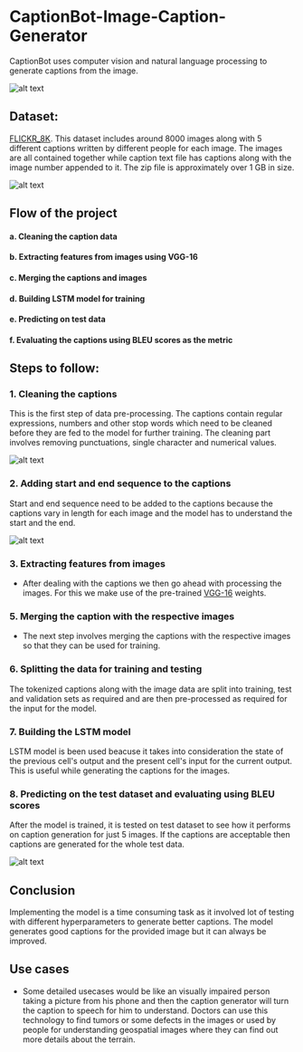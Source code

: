 # CaptionBot-Image-Caption-Generator
CaptionBot uses computer vision and natural language processing to generate captions from the image.

![alt text](https://user-images.githubusercontent.com/26934447/59115324-ac2fe400-8966-11e9-820c-50372eb0a374.gif)

## Dataset:
[FLICKR_8K](https://forms.illinois.edu/sec/1713398).
This dataset includes around 8000 images along with 5 different captions written by different people for each image. The images are all contained together while caption text file has captions along with the image number appended to it. The zip file is approximately over 1 GB in size.

![alt text](https://user-images.githubusercontent.com/26934447/59114431-c7015900-8964-11e9-86ca-838e452a277e.jpg)

## Flow of the project
#### a. Cleaning the caption data
#### b. Extracting features from images using VGG-16
#### c. Merging the captions and images
#### d. Building LSTM model for training
#### e. Predicting on test data
#### f. Evaluating the captions using BLEU scores as the metric

## Steps to follow:

### 1. Cleaning the captions
This is the first step of data pre-processing. The captions contain regular expressions, numbers and other stop words which need to be cleaned before they are fed to the model for further training. The cleaning part involves removing punctuations, single character and numerical values.

![alt text](https://user-images.githubusercontent.com/26934447/59114445-ce286700-8964-11e9-8fd6-a224e60fc2f5.png)

### 2. Adding start and end sequence to the captions
Start and end sequence need to be added to the captions because the captions vary in length for each image and the model has to understand the start and the end.

![alt text](https://user-images.githubusercontent.com/26934447/59114450-cff22a80-8964-11e9-9baa-ed6071bfc2e2.png)


### 3. Extracting features from images
* After dealing with the captions we then go ahead with processing the images. For this we make use of the pre-trained  [VGG-16](https://github.com/fchollet/deep-learning-models/releases/download/v0.1/vgg16_weights_tf_dim_ordering_tf_kernels.h5) weights.

### 5. Merging the caption with the respective images
* The next step involves merging the captions with the respective images so that they can be used for training.

### 6. Splitting the data for training and testing
The tokenized captions along with the image data are split into training, test and validation sets as required and are then pre-processed as required for the input for the model.

### 7. Building the LSTM model
LSTM model is been used beacuse it takes into consideration the state of the previous cell's output and the present cell's input for the current output. This is useful while generating the captions for the images.<br>

### 8. Predicting on the test dataset and evaluating using BLEU scores
After the model is trained, it is tested on test dataset to see how it performs on caption generation for just 5 images. If the captions are acceptable then captions are generated for the whole test data. 

![alt text](https://user-images.githubusercontent.com/26934447/59114454-d385b180-8964-11e9-901c-5d2e90f78ead.png)

## Conclusion
Implementing the model is a time consuming task as it involved lot of testing with different hyperparameters to generate better captions. The model generates good captions for the provided image but it can always be improved.

## Use cases
* Some detailed usecases would be like an visually impaired person taking a picture from his phone and then the caption generator will turn the caption to speech for him to understand. Doctors can use this technology to find tumors or some defects in the images or used by people for understanding geospatial images where they can find out more details about the terrain.

